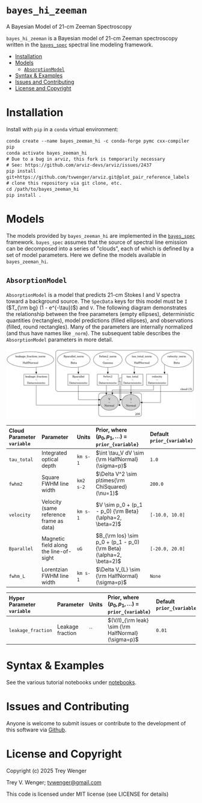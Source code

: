 # `bayes_hi_zeeman` <!-- omit in toc -->

A Bayesian Model of 21-cm Zeeman Spectroscopy

`bayes_hi_zeeman` is a Bayesian model of 21-cm Zeeman spectroscopy written in the [`bayes_spec`](https://github.com/tvwenger/bayes_spec) spectral line modeling framework.

- [Installation](#installation)
- [Models](#models)
  - [`AbsorptionModel`](#absorptionmodel)
- [Syntax \& Examples](#syntax--examples)
- [Issues and Contributing](#issues-and-contributing)
- [License and Copyright](#license-and-copyright)

# Installation

Install with `pip` in a `conda` virtual environment:
```
conda create --name bayes_zeeman_hi -c conda-forge pymc cxx-compiler pip
conda activate bayes_zeeman_hi
# Due to a bug in arviz, this fork is temporarily necessary
# See: https://github.com/arviz-devs/arviz/issues/2437
pip install git+https://github.com/tvwenger/arviz.git@plot_pair_reference_labels
# clone this repository via git clone, etc.
cd /path/to/bayes_zeeman_hi
pip install .
```

# Models

The models provided by `bayes_zeeman_hi` are implemented in the [`bayes_spec`](https://github.com/tvwenger/bayes_spec) framework. `bayes_spec` assumes that the source of spectral line emission can be decomposed into a series of "clouds", each of which is defined by a set of model parameters. Here we define the models available in `bayes_zeeman_hi`.

## `AbsorptionModel`

`AbsorptionModel` is a model that predicts 21-cm Stokes I and V spectra toward a background source. The `SpecData` keys for this model must be `I` ($T_{\rm bg} (1 - e^{-\tau})$) and `V`. The following diagram demonstrates the relationship between the free parameters (empty ellipses), deterministic quantities (rectangles), model predictions (filled ellipses), and observations (filled, round rectangles). Many of the parameters are internally normalized (and thus have names like `_norm`). The subsequent table describes the `AbsorptionModel` parameters in more detail.

![absorption model graph](notebooks/absorption_model.png)

| Cloud Parameter<br>`variable` | Parameter                               | Units     | Prior, where<br>($p_0, p_1, \dots$) = `prior_{variable}`           | Default<br>`prior_{variable}` |
| :---------------------------- | :-------------------------------------- | :-------- | :----------------------------------------------------------------- | :---------------------------- |
| `tau_total`                   | Integrated optical depth                | `km s-1`  | $\int \tau_V dV \sim {\rm HalfNormal}(\sigma=p)$                   | `1.0`                         |
| `fwhm2`                       | Square FWHM line width                  | `km2 s-2` | $\Delta V^2 \sim p\times{\rm ChiSquared}(\nu=1)$                   | `200.0`                       |
| `velocity`                    | Velocity (same reference frame as data) | `km s-1`  | $V \sim p_0 + (p_1 - p_0) {\rm Beta}(\alpha=2, \beta=2)$           | `[-10.0, 10.0]`               |
| `Bparallel`                   | Magnetic field along the line-of-sight  | `uG`      | $B_{\rm los} \sim p_0 + (p_1 - p_0) {\rm Beta}(\alpha=2, \beta=2)$ | `[-20.0, 20.0]`               |
| `fwhm_L`                      | Lorentzian FWHM line width              | `km s-1`  | $\Delta V_{L} \sim {\rm HalfNormal}(\sigma=p)$                     | `None`                        |

| Hyper Parameter<br>`variable` | Parameter        | Units | Prior, where<br>($p_0, p_1, \dots$) = `prior_{variable}` | Default<br>`prior_{variable}` |
| :---------------------------- | :--------------- | :---- | :------------------------------------------------------- | :---------------------------- |
| `leakage_fraction`            | Leakage fraction | ``    | $(V/I)_{\rm leak} \sim {\rm HalfNormal}(\sigma=p)$       | `0.01`                        |

# Syntax & Examples

See the various tutorial notebooks under [notebooks](https://github.com/tvwenger/bayes_zeeman_hi/tree/main/notebooks).

# Issues and Contributing

Anyone is welcome to submit issues or contribute to the development of this software via [Github](https://github.com/tvwenger/bayes_zeeman_hi).

# License and Copyright

Copyright (c) 2025 Trey Wenger

Trey V. Wenger; tvwenger@gmail.com

This code is licensed under MIT license (see LICENSE for details)
